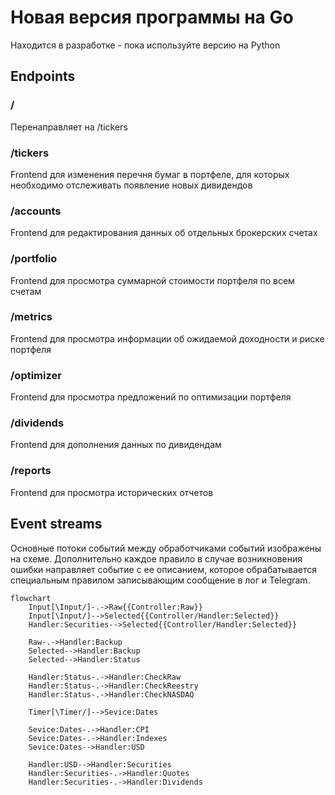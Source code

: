 # Новая версия программы на Go

Находится в разработке - пока используйте версию на Python

## Endpoints

### /

Перенаправляет на /tickers


### /tickers

Frontend для изменения перечня бумаг в портфеле, для которых необходимо отслеживать появление новых дивидендов

### /accounts

Frontend для редактирования данных об отдельных брокерских счетах

### /portfolio

Frontend для просмотра суммарной стоимости портфеля по всем счетам

### /metrics

Frontend для просмотра информации об ожидаемой доходности и риске портфеля

### /optimizer

Frontend для просмотра предложений по оптимизации портфеля

### /dividends

Frontend для дополнения данных по дивидендам

### /reports

Frontend для просмотра исторических отчетов

## Event streams

Основные потоки событий между обработчиками событий изображены на схеме.
Дополнительно каждое правило в случае возникновения ошибки направляет событие с ее описанием,
которое обрабатывается специальным правилом записывающим сообщение в лог и Telegram.
```mermaid
flowchart
    Input[\Input/]-.->Raw{{Controller:Raw}}
    Input[\Input/]-->Selected{{Controller/Handler:Selected}}
    Handler:Securities-->Selected{{Controller/Handler:Selected}}
    
    Raw-.->Handler:Backup
    Selected-->Handler:Backup
    Selected-->Handler:Status
    
    Handler:Status-.->Handler:CheckRaw
    Handler:Status-.->Handler:CheckReestry
    Handler:Status-.->Handler:CheckNASDAQ
    
    Timer[\Timer/]-->Sevice:Dates
    
    Sevice:Dates-.->Handler:CPI
    Sevice:Dates-.->Handler:Indexes
    Sevice:Dates-->Handler:USD

	Handler:USD-->Handler:Securities
    Handler:Securities-.->Handler:Quotes
	Handler:Securities-.->Handler:Dividends

```